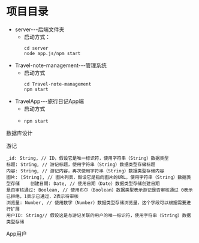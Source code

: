 # 项目目录

* server---后端文件夹
  * 启动方式：
    ```
    cd server
    node app.js/npm start
    ```
* Travel-note-management---管理系统
  * 启动方式
    ```
    cd Travel-note-management
    npm start
    ```
* TravelApp---旅行日记App端
  * 启动方式
  * ```
    npm start
    ```

数据库设计

游记

```
_id: String, // ID，假设它是唯一标识符，使用字符串（String）数据类型
标题: String, // 游记标题，使用字符串（String）数据类型存储标题
内容: String, // 游记内容，再次使用字符串（String）数据类型存储内容
图片: [String], // 图片列表，假设它是指向图片的URL，使用字符串（String）数据类型存储    创建日期: Date, // 使用日期（Date）数据类型存储创建日期
是否审核通过: Boolean, // 使用布尔（Boolean）数据类型表示游记是否审核通过 0表示已拒绝，1表示已通过，2表示待审核
浏览量: Number, // 使用数字（Number）数据类型存储浏览量，这个字段可以根据需要进行扩展
用户ID: String// 假设这是与游记关联的用户的唯一标识符，使用字符串（String）数据类型存储
```

App用户
